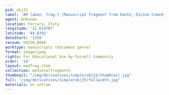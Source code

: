 ```yaml
---
pid: obj15
label: 'AM [aman. frag.] (Manuscript fragment from Dante, Divine Comedy)'
agent: Unknown
location: Ferrara, Italy
longitude: '11.619787'
latitude: '44.8392'
dateStart: '1350'
recnum: U0250_0049
worktype: manuscripts (document genre)
format: image/jpeg
rights: For Educational Use by Cornell Community
order: '14'
layout: medfrag_item
collection: medievalfragments
thumbnail: "/img/derivatives/simple/obj15/thumbnail.jpg"
full: "/img/derivatives/simple/obj15/fullwidth.jpg"
materials: on vellum
---
```


